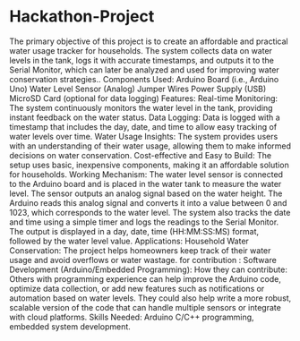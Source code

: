 # Hackathon-Project
The primary objective of this project is to create an affordable and practical water usage tracker for households. The system collects data on water levels in the tank, logs it with accurate timestamps, and outputs it to the Serial Monitor, which can later be analyzed and used for improving water conservation strategies..
Components Used:
Arduino Board (i.e., Arduino Uno)
Water Level Sensor (Analog)
Jumper Wires
Power Supply (USB)
MicroSD Card (optional for data logging)
Features:
Real-time Monitoring: The system continuously monitors the water level in the tank, providing instant feedback on the water status.
Data Logging: Data is logged with a timestamp that includes the day, date, and time to allow easy tracking of water levels over time.
Water Usage Insights: The system provides users with an understanding of their water usage, allowing them to make informed decisions on water conservation.
Cost-effective and Easy to Build: The setup uses basic, inexpensive components, making it an affordable solution for households.
Working Mechanism:
The water level sensor is connected to the Arduino board and is placed in the water tank to measure the water level. The sensor outputs an analog signal based on the water height.
The Arduino reads this analog signal and converts it into a value between 0 and 1023, which corresponds to the water level.
The system also tracks the date and time using a simple timer and logs the readings to the Serial Monitor.
The output is displayed in a day, date, time (HH:MM:SS:MS) format, followed by the water level value.
Applications:
Household Water Conservation: The project helps homeowners keep track of their water usage and avoid overflows or water wastage.
for contribution :
Software Development (Arduino/Embedded Programming):
How they can contribute:
Others with programming experience can help improve the Arduino code, optimize data collection, or add new features such as notifications or automation based on water levels.
They could also help write a more robust, scalable version of the code that can handle multiple sensors or integrate with cloud platforms.
Skills Needed:
Arduino C/C++ programming, embedded system development.
